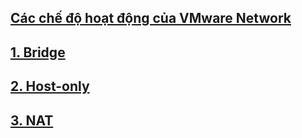 ## [Các chế độ hoạt động của VMware Network](https://github.com/huybmt2602/Thuc-tap-2023/blob/main/HuyNV/8.VMware/Docs/VMnet.md#c%C3%A1c-ch%E1%BA%BF-%C4%91%E1%BB%99-ho%E1%BA%A1t-%C4%91%E1%BB%99ng-c%E1%BB%A7a-vmware-network)
## [1. Bridge](https://github.com/huybmt2602/Thuc-tap-2023/blob/main/HuyNV/8.VMware/Docs/VMnet.md#bridge)
## [2. Host-only](https://github.com/huybmt2602/Thuc-tap-2023/blob/main/HuyNV/8.VMware/Docs/VMnet.md#host-only)
## [3. NAT](https://github.com/huybmt2602/Thuc-tap-2023/blob/main/HuyNV/8.VMware/Docs/VMnet.md#host-only)